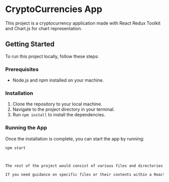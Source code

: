 # CryptoCurrencies App

This project is a cryptocurrency application made with React Redux Toolkit and Chart.js for chart representation.

## Getting Started

To run this project locally, follow these steps:

### Prerequisites

- Node.js and npm installed on your machine.

### Installation

1. Clone the repository to your local machine.
2. Navigate to the project directory in your terminal.
3. Run `npm install` to install the dependencies.

### Running the App

Once the installation is complete, you can start the app by running:

```bash
npm start



The rest of the project would consist of various files and directories typical in a React project, such as `package.json`, `src` directory (where your code resides), `public` directory (for public assets), and other necessary configuration files.

If you need guidance on specific files or their contents within a React project, I'm here to help!

